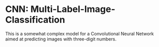 # CNN: Multi-Label-Image-Classification

This is a somewhat complex model for a Convolutional Neural Network aimed at predicting images with three-digit numbers. 

